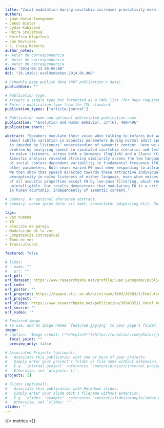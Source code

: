 ```yaml
---
title: "Vocal modulation during courtship increases proceptivity even in naive listeners"
authors:
- juan-david-leongomez
- Jakub Binter
- Lydie Kubicová
- Petra Stolařová
- Kateřina Klapilová
- Jan Havlíček
- S. Craig Roberts
author_notes:
#- Autor de correspondencia
#- Autor de correspondencia
#- Autor de correspondencia
date: "2014-06-13 00:00:00"
doi: "10.1016/j.evolhumbehav.2014.06.008"

# Schedule page publish date (NOT publication's date).
publishDate: ""

# Publication type.
# Accepts a single type but formatted as a YAML list (for Hugo requirements).
# Enter a publication type from the CSL standard.
publication_types: ["article-journal"]

# Publication name and optional abbreviated publication name.
publication: "*Evolution and Human Behavior, 35*(6), 489–496"
publication_short: ""

abstract: "Speakers modulate their voice when talking to infants but we know little
  about subtle variation in acoustic parameters during normal adult speech, and investigation
  is impeded by listeners’ understanding of semantic content. Here we circumvent this
  problem by analysing speech in simulated courtship scenarios and testing responses
  in naïve listeners, across both a Germanic (English) and a Slavic (Czech) language.
  Acoustic analysis revealed striking similarity across the two languages in patterns
  of social context-dependent variability in fundamental frequency (F0) but not in
  other parameters. Both sexes varied F0 most when responding to attractive individuals.
  We then show that speech directed towards these attractive individuals increased
  proceptivity in naïve listeners of either language, even when voices were stripped
  of all acoustic properties except F0 by low-pass filtering, which renders speech
  unintelligible. Our results demonstrate that modulating F0 is a critical parameter
  in human courtship, independently of semantic content."

# Summary. An optional shortened abstract.
# summary: Lorem ipsum dolor sit amet, consectetur adipiscing elit. Duis posuere tellus ac convallis placerat.

tags:
- Voz humana
- f0
- Elección de pareja
- Modulación de la voz
- Competencia intrasexual
- Tono de voz
- Transcultural

featured: false

# links:
# - name: ""
#   url: ""
url_pdf: ''
url_dataset: https://www.researchgate.net/profile/Juan_Leongomez/publication/312937271_Supplementary_Data/data/588a2cfa45851594678d53dc/mmc2.xlsx?origin=publication_list
url_code: ''
url_poster: ''
url_preprint: https://dspace.stir.ac.uk/bitstream/1893/20683/1/Evolution%20and%20Human%20Behavior%202014.pdf
url_project: ''
url_slides: https://www.researchgate.net/publication/303483511_Vocal_modulation_during_courtship_increases_proceptivity_even_in_naive_listeners_PowerPoint_presentation
url_source: ''
url_video: ''

# Featured image
# To use, add an image named `featured.jpg/png` to your page's folder. 
image:
# caption: 'Image credit: [**Unsplash**](https://unsplash.com/photos/jdD8gXaTZsc)'
  focal_point: ""
  preview_only: false

# Associated Projects (optional).
#   Associate this publication with one or more of your projects.
#   Simply enter your project's folder or file name without extension.
#   E.g. `internal-project` references `content/project/internal-project/index.md`.
#   Otherwise, set `projects: []`.
projects: []

# Slides (optional).
#   Associate this publication with Markdown slides.
#   Simply enter your slide deck's filename without extension.
#   E.g. `slides: "example"` references `content/slides/example/index.md`.
#   Otherwise, set `slides: ""`.
slides: ''
---
```

{{< metrics >}}
